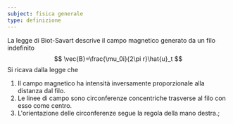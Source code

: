 ```yaml
---
subject: fisica generale
type: definizione
---
```

La legge di Biot-Savart descrive il campo magnetico generato da un filo indefinito
$$
\vec{B}=\frac{\mu_0i}{2\pi r}\hat{u}_t
$$
Si ricava dalla legge che
1. Il campo magnetico ha intensità inversamente proporzionale alla distanza dal filo.
2. Le linee di campo sono circonferenze concentriche trasverse al filo con esso come centro.
3. L'orientazione delle circonferenze segue la regola della mano destra.;